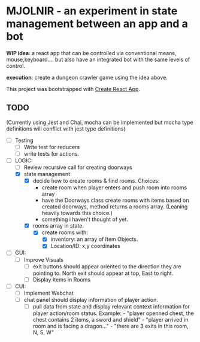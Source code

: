 # MJOLNIR - an experiment in state management between an app and a bot

 __WIP idea__: a react app that can be controlled via conventional means, mouse,keyboard.... but also have an integrated bot with the same levels of control.

 __execution__: create a dungeon crawler game using the idea above.

This project was bootstrapped with [Create React App](https://github.com/facebookincubator/create-react-app).

## TODO

(Currently using Jest and Chai, mocha can be implemented but mocha type definitions will conflict with jest type definitions)

- [ ] Testing
  - [ ] Write test for reducers
  - [ ] write tests for actions.

- [ ] LOGIC:
    - [ ] Review recursive call for creating doorways
    - [x] state management
      - [x] decide how to create rooms & find rooms.
      Choices:
        - create room when player enters and push room into rooms array
        - have the Doorways class create rooms with items based on created doorways, method returns a rooms array. (Leaning heavily towards this choice.)
        - something i haven't thought of yet.
      - [x] rooms array in state.
        - [x] create rooms with:
          - [x] inventory: an array of Item Objects.
          - [x] Location/ID: x,y coordinates

- [ ] GUI:
    - [ ] Improve Visuals
      - [ ] exit buttons should appear oriented to the direction they are pointing to. North exit should appear at top, East to right.
      - [ ] Display Items in Rooms

- [ ] CUI:
    - [ ] Implement Webchat
    - [ ] chat panel should display information of player action.
      - [ ] pull data from state and display relevant context information for player action/room status.
        Example:
            - "player openned chest, the chest contains 2 items, a sword and shield"
            - "player arrived in room and is facing a dragon..."
            - "there are 3 exits in this room, N, S, W"